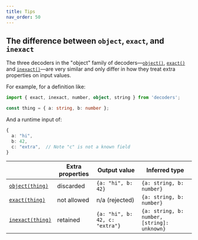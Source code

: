 ```yaml
---
title: Tips
nav_order: 50
---
```


## The difference between `object`, `exact`, and `inexact`

The three decoders in the "object" family of decoders—[`object()`](./api#object),
[`exact()`](./api#exact) and [`inexact()`](#./api#inexact)—are very similar and only
differ in how they treat extra properties on input values.

For example, for a definition like:

```typescript
import { exact, inexact, number, object, string } from 'decoders';

const thing = { a: string, b: number };
```

And a runtime input of:

```typescript
{
  a: "hi",
  b: 42,
  c: "extra",  // Note "c" is not a known field
}
```

|                                   | Extra properties | Output value                   | Inferred type                               |
| --------------------------------- | ---------------- | ------------------------------ | ------------------------------------------- |
| [`object(thing)`](./api#object)   | discarded        | `{a: "hi", b: 42}`             | `{a: string, b: number}`                    |
| [`exact(thing)`](./api#exact)     | not allowed      | n/a (rejected)                 | `{a: string, b: number}`                    |
| [`inexact(thing)`](./api#inexact) | retained         | `{a: "hi", b: 42, c: "extra"}` | `{a: string, b: number, [string]: unknown}` |
